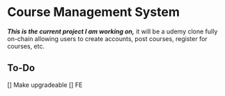 
# Course Management System

***This is the current project I am working on,*** it will be a udemy clone fully on-chain allowing users to create accounts, post courses, register for courses, etc.

## To-Do
[] Make upgradeable
[] FE

